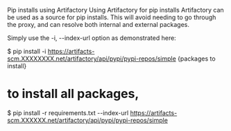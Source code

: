 Pip installs using Artifactory
Using Artifactory for pip installs
Artifactory can be used as a source for pip installs. This will avoid needing to go through the proxy, and can resolve both internal and external packages.

Simply use the -i, --index-url option as demonstrated here:

$ pip install -i https://artifacts-scm.XXXXXXXX.net/artifactory/api/pypi/pypi-repos/simple {packages to install}

# to install all packages, 
$ pip install -r requirements.txt --index-url https://artifacts-scm.XXXXXX.net/artifactory/api/pypi/pypi-repos/simple
